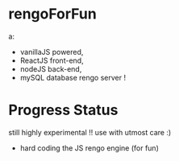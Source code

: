 # rengoForFun
a:

- vanillaJS powered,
- ReactJS front-end,
- nodeJS back-end,
- mySQL database rengo server !

# Progress Status
still highly experimental !! use with utmost care :)

- hard coding the JS rengo engine (for fun)
